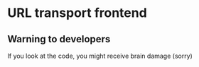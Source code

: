 # URL transport frontend

## Warning to developers
If you look at the code, you might receive brain damage (sorry)